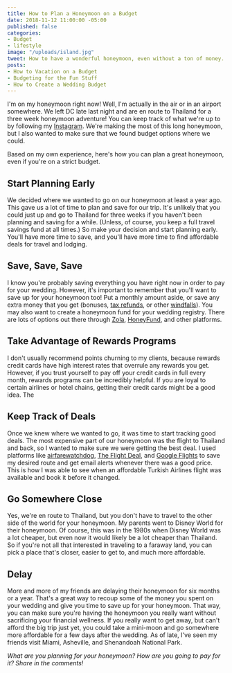 ```yaml
---
title: How to Plan a Honeymoon on a Budget
date: 2018-11-12 11:00:00 -05:00
published: false
categories:
- Budget
- lifestyle
image: "/uploads/island.jpg"
tweet: How to have a wonderful honeymoon, even without a ton of money.
posts:
- How to Vacation on a Budget
- Budgeting for the Fun Stuff
- How to Create a Wedding Budget
---
```


I'm on my honeymoon right now! Well, I'm actually in the air or in an airport somewhere. We left DC late last night and are en route to Thailand for a three week honeymoon adventure! You can keep track of what we're up to by following my [Instagram](https://www.instagram.com/maggiegermano/). We're making the most of this long honeymoon, but I also wanted to make sure that we found budget options where we could.

Based on my own experience, here's how you can plan a great honeymoon, even if you're on a strict budget. 

## Start Planning Early

We decided where we wanted to go on our honeymoon at least a year ago. This gave us a lot of time to plan and save for our trip. It's unlikely that you could just up and go to Thailand for three weeks if you haven't been planning and saving for a while. (Unless, of course, you keep a full travel savings fund at all times.) So make your decision and start planning early. You'll have more time to save, and you'll have more time to find affordable deals for travel and lodging.

## Save, Save, Save

I know you're probably saving everything you have right now in order to pay for your wedding. However, it's important to remember that you'll want to save up for your honeymoon too! Put a monthly amount aside, or save any extra money that you get (bonuses, [tax refunds](https://www.maggiegermano.com/blog/heres-how-you-should-use-your-tax-refund/), or other [windfalls](https://www.maggiegermano.com/blog/what-to-do-if-you-get-a-windfall/)). You may also want to create a honeymoon fund for your wedding registry. There are lots of options out there through [Zola](https://www.zola.com/invite/maggermano201707311447), [HoneyFund](https://www.honeyfund.com/home?), and other platforms. 

## Take Advantage of Rewards Programs

I don't usually recommend points churning to my clients, because rewards credit cards have high interest rates that overrule any rewards you get. However, if you trust yourself to pay off your credit cards in full every month, rewards programs can be incredibly helpful. If you are loyal to certain airlines or hotel chains, getting their credit cards might be a good idea. The

## Keep Track of Deals

Once we knew where we wanted to go, it was time to start tracking good deals. The most expensive part of our honeymoon was the flight to Thailand and back, so I wanted to make sure we were getting the best deal. I used platforms like [airfarewatchdog](https://www.airfarewatchdog.com/), [The Flight Deal](https://www.theflightdeal.com/), and [Google Flights](https://www.google.com/flights) to save my desired route and get email alerts whenever there was a good price. This is how I was able to see when an affordable Turkish Airlines flight was available and book it before it changed.

## Go Somewhere Close

Yes, we're en route to Thailand, but you don't have to travel to the other side of the world for your honeymoon. My parents went to Disney World for their honeymoon. Of course, this was in the 1980s when Disney World was a lot cheaper, but even now it would likely be a lot cheaper than Thailand. So if you're not all that interested in traveling to a faraway land, you can pick a place that's closer, easier to get to, and much more affordable.

## Delay

More and more of my friends are delaying their honeymoon for six months or a year. That's a great way to recoup some of the money you spent on your wedding and give you time to save up for your honeymoon. That way, you can make sure you're having the honeymoon you really want without sacrificing your financial wellness. If you really want to get away, but can't afford the big trip just yet, you could take a mini-moon and go somewhere more affordable for a few days after the wedding. As of late, I've seen my friends visit Miami, Asheville, and Shenandoah National Park. 

*What are you planning for your honeymoon? How are you going to pay for it? Share in the comments!*